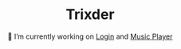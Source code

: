 <div align="center">
  
# **Trixder**

🔭 I’m currently working on [Login](https://github.com/Trixder/Login-Plugin-PaperMC) and [Music Player](https://github.com/Trixder/MusicPlayer-Plugin-PaperMC)
</div>
<!--
- 🌱 I’m currently learning ...
- 👯 I’m looking to collaborate on ...
- 🤔 I’m looking for help with ...
- 💬 Ask me about ...
- 📫 How to reach me: ...
- 😄 Pronouns: ...
- ⚡ Fun fact: ...
-->
